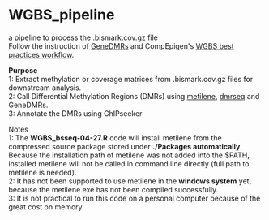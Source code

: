 # WGBS_pipeline
a pipeline to process the .bismark.cov.gz file  
Follow the instruction of [GeneDMRs](https://github.com/xiaowangCN/GeneDMRs) and CompEpigen's [WGBS best practices workflow](https://compepigen.github.io/methrix_docs/articles/methrix.html).  

**Purpose**  
1: Extract methylation or coverage matrices from .bismark.cov.gz files for downstream analysis.  
2: Call Differential Methylation Regions (DMRs) using [metilene](https://www.bioinf.uni-leipzig.de/Software/metilene/), [dmrseq](https://www.bioconductor.org/packages/release/bioc/html/dmrseq.html) and GeneDMRs.  
3: Annotate the DMRs using ChIPseeker  

Notes  
1: The **WGBS_bsseq-04-27.R** code will install metilene from the compressed source package stored under **./Packages automatically**. Because the installation path of metilene was not added into the $PATH, installed metilene will not be called in command line directly (full path to metilene is needed).  
2: It has not been supported to use metilene in the **windows system** yet, because the metilene.exe has not been compiled successfully.  
3: It is not practical to run this code on a personal computer because of the great cost on memory.
